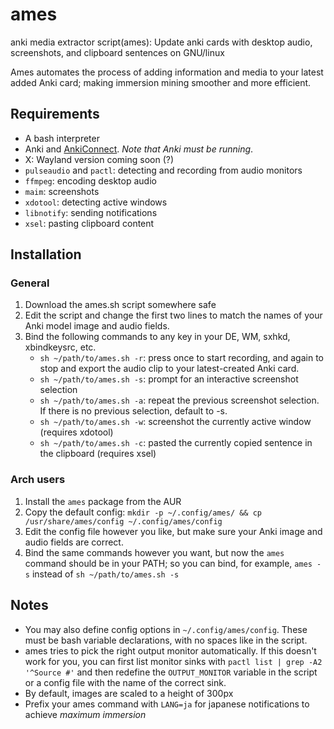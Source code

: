 # ames
anki media extractor script(ames): Update anki cards with desktop audio, screenshots, and clipboard sentences on GNU/linux

Ames automates the process of adding information and media to your latest added Anki card; making immersion mining smoother and more efficient.

## Requirements
+ A bash interpreter
+ Anki and [AnkiConnect](https://ankiweb.net/shared/info/2055492159). *Note that Anki must be running*.
+ X: Wayland version coming soon (?)
+ `pulseaudio` and `pactl`: detecting and recording from audio monitors
+ `ffmpeg`: encoding desktop audio
+ `maim`: screenshots
+ `xdotool`: detecting active windows
+ `libnotify`: sending notifications
+ `xsel`: pasting clipboard content


## Installation
### General
1. Download the ames.sh script somewhere safe
2. Edit the script and change the first two lines to match the names of your Anki model image and audio fields.
3. Bind the following commands to any key in your DE, WM, sxhkd, xbindkeysrc, etc.
    * `sh ~/path/to/ames.sh -r`: press once to start recording, and again to stop and export the audio clip to your latest-created Anki card.
    * `sh ~/path/to/ames.sh -s`: prompt for an interactive screenshot selection
    * `sh ~/path/to/ames.sh -a`: repeat the previous screenshot selection. If there is no previous selection, default to -s.
    * `sh ~/path/to/ames.sh -w`: screenshot the currently active window (requires xdotool)
    * `sh ~/path/to/ames.sh -c`: pasted the currently copied sentence in the clipboard (requires xsel)

### Arch users
1. Install the `ames` package from the AUR
2. Copy the default config: `mkdir -p ~/.config/ames/ && cp /usr/share/ames/config ~/.config/ames/config`
3. Edit the config file however you like, but make sure your Anki image and audio fields are correct.
4. Bind the same commands however you want, but now the `ames` command should be in your PATH; so you can bind, for example, `ames -s` instead of `sh ~/path/to/ames.sh -s`
    
## Notes
+ You may also define config options in `~/.config/ames/config`. These must be bash variable declarations, with no spaces like in the script.
+ ames tries to pick the right output monitor automatically. If this doesn't work for you, you can first list monitor sinks with `pactl list | grep -A2 '^Source #'` and then redefine the `OUTPUT_MONITOR` variable in the script or a config file with the name of the correct sink.
+ By default, images are scaled to a height of 300px
+ Prefix your ames command with `LANG=ja` for japanese notifications to achieve *maximum immersion*
  
